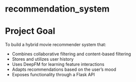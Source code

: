 # recommendation_system

# **Project Goal**
To build a hybrid movie recommender system that:

* Combines collaborative filtering and content-based filtering
* Stores and utilizes user history
* Uses DeepFM for learning feature interactions
* Adapts recommendations based on the user’s mood
* Exposes functionality through a Flask API

